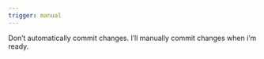 ```yaml
---
trigger: manual
---
```


Don’t automatically commit changes. I’ll manually commit changes when i’m ready.
